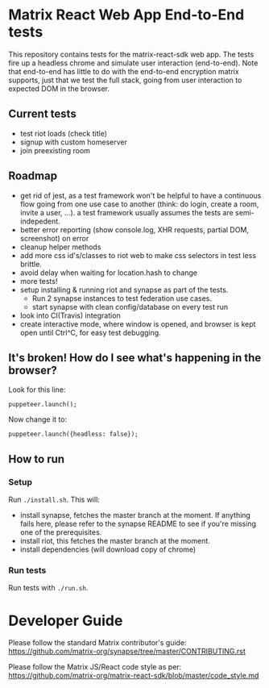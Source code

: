 # Matrix React Web App End-to-End tests

This repository contains tests for the matrix-react-sdk web app. The tests fire up a headless chrome and simulate user interaction (end-to-end). Note that end-to-end has little to do with the end-to-end encryption matrix supports, just that we test the full stack, going from user interaction to expected DOM in the browser.

## Current tests
 - test riot loads (check title)
 - signup with custom homeserver
 - join preexisting room

## Roadmap
- get rid of jest, as a test framework won't be helpful to have a continuous flow going from one use case to another (think: do login, create a room, invite a user, ...). a test framework usually assumes the tests are semi-indepedent.
- better error reporting (show console.log, XHR requests, partial DOM, screenshot) on error
- cleanup helper methods
- add more css id's/classes to riot web to make css selectors in test less brittle.
- avoid delay when waiting for location.hash to change
- more tests!
- setup installing & running riot and synapse as part of the tests.
   - Run 2 synapse instances to test federation use cases.
   - start synapse with clean config/database on every test run
- look into CI(Travis) integration
- create interactive mode, where window is opened, and browser is kept open until Ctrl^C, for easy test debugging.

## It's broken! How do I see what's happening in the browser?

Look for this line:
```
puppeteer.launch();
```
Now change it to:
```
puppeteer.launch({headless: false});
```

## How to run

### Setup

Run `./install.sh`. This will:
 - install synapse, fetches the master branch at the moment. If anything fails here, please refer to the synapse README to see if you're missing one of the prerequisites.
 - install riot, this fetches the master branch at the moment.
 - install dependencies (will download copy of chrome)

### Run tests
 
Run tests with `./run.sh`.

Developer Guide
===============

Please follow the standard Matrix contributor's guide:
https://github.com/matrix-org/synapse/tree/master/CONTRIBUTING.rst

Please follow the Matrix JS/React code style as per:
https://github.com/matrix-org/matrix-react-sdk/blob/master/code_style.md
